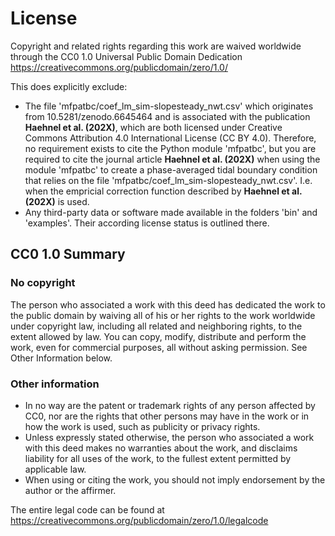 # License
Copyright and related rights regarding this work are waived worldwide through the CC0 1.0 Universal Public Domain Dedication
https://creativecommons.org/publicdomain/zero/1.0/

This does explicitly exclude:
* The file 'mfpatbc/coef_lm_sim-slopesteady_nwt.csv' which originates from 10.5281/zenodo.6645464 and is associated with the publication 
**Haehnel et al. (202X)**, which are both licensed under Creative Commons Attribution 4.0 International License (CC BY 4.0). Therefore,
no requirement exists to cite the Python module 'mfpatbc', but you are required to cite the journal article **Haehnel et al. (202X)** when
using the module 'mfpatbc' to create a phase-averaged tidal boundary condition that relies on the file 'mfpatbc/coef_lm_sim-slopesteady_nwt.csv'. I.e. when the empricial correction function described by **Haehnel et al. (202X)** is used.
* Any third-party data or software made available in the folders 'bin' and 'examples'. Their according license status is outlined there.

## CC0 1.0 Summary
### No copyright
The person who associated a work with this deed has dedicated the work to the public domain by waiving all of his or her rights to the 
work worldwide under copyright law, including all related and neighboring rights, to the extent allowed by law.
You can copy, modify, distribute and perform the work, even for commercial purposes, all without asking permission. See Other Information below.

### Other information
* In no way are the patent or trademark rights of any person affected by CC0, nor are the rights that other persons may have in the work or in 
how the work is used, such as publicity or privacy rights.
* Unless expressly stated otherwise, the person who associated a work with this deed makes no warranties about the work, and disclaims liability 
for all uses of the work, to the fullest extent permitted by applicable law.
* When using or citing the work, you should not imply endorsement by the author or the affirmer.

The entire legal code can be found at https://creativecommons.org/publicdomain/zero/1.0/legalcode
